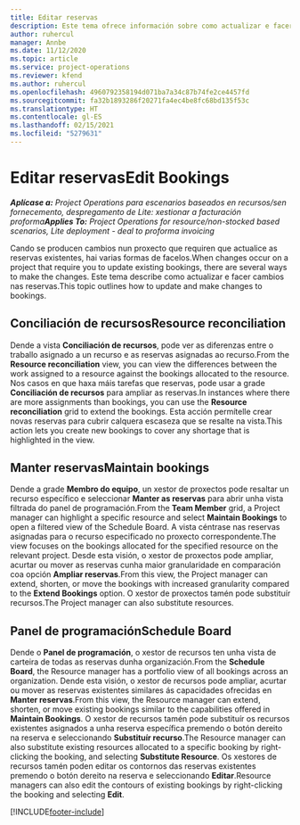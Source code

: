 ```yaml
---
title: Editar reservas
description: Este tema ofrece información sobre como actualizar e facer cambios nas reservas.
author: ruhercul
manager: Annbe
ms.date: 11/12/2020
ms.topic: article
ms.service: project-operations
ms.reviewer: kfend
ms.author: ruhercul
ms.openlocfilehash: 4960792358194d071ba7a34c87b74fe2ce4457fd
ms.sourcegitcommit: fa32b1893286f20271fa4ec4be8fc68bd135f53c
ms.translationtype: HT
ms.contentlocale: gl-ES
ms.lasthandoff: 02/15/2021
ms.locfileid: "5279631"
---
```

# <a name="edit-bookings"></a><span data-ttu-id="1c63d-103">Editar reservas</span><span class="sxs-lookup"><span data-stu-id="1c63d-103">Edit Bookings</span></span>

<span data-ttu-id="1c63d-104">_**Aplícase a:** Project Operations para escenarios baseados en recursos/sen fornecemento, despregamento de Lite: xestionar a facturación proforma_</span><span class="sxs-lookup"><span data-stu-id="1c63d-104">_**Applies To:** Project Operations for resource/non-stocked based scenarios, Lite deployment - deal to proforma invoicing_</span></span>


<span data-ttu-id="1c63d-105">Cando se producen cambios nun proxecto que requiren que actualice as reservas existentes, hai varias formas de facelos.</span><span class="sxs-lookup"><span data-stu-id="1c63d-105">When changes occur on a project that require you to update existing bookings, there are several ways to make the changes.</span></span> <span data-ttu-id="1c63d-106">Este tema describe como actualizar e facer cambios nas reservas.</span><span class="sxs-lookup"><span data-stu-id="1c63d-106">This topic outlines how to update and make changes to bookings.</span></span>

## <a name="resource-reconciliation"></a><span data-ttu-id="1c63d-107">Conciliación de recursos</span><span class="sxs-lookup"><span data-stu-id="1c63d-107">Resource reconciliation</span></span>

<span data-ttu-id="1c63d-108">Dende a vista **Conciliación de recursos**, pode ver as diferenzas entre o traballo asignado a un recurso e as reservas asignadas ao recurso.</span><span class="sxs-lookup"><span data-stu-id="1c63d-108">From the **Resource reconciliation** view, you can view the differences between the work assigned to a resource against the bookings allocated to the resource.</span></span> <span data-ttu-id="1c63d-109">Nos casos en que haxa máis tarefas que reservas, pode usar a grade **Conciliación de recursos** para ampliar as reservas.</span><span class="sxs-lookup"><span data-stu-id="1c63d-109">In instances where there are more assignments than bookings, you can use the **Resource reconciliation** grid to extend the bookings.</span></span> <span data-ttu-id="1c63d-110">Esta acción permítelle crear novas reservas para cubrir calquera escaseza que se resalte na vista.</span><span class="sxs-lookup"><span data-stu-id="1c63d-110">This action lets you create new bookings to cover any shortage that is highlighted in the view.</span></span>

## <a name="maintain-bookings"></a><span data-ttu-id="1c63d-111">Manter reservas</span><span class="sxs-lookup"><span data-stu-id="1c63d-111">Maintain bookings</span></span>

<span data-ttu-id="1c63d-112">Dende a grade **Membro do equipo**, un xestor de proxectos pode resaltar un recurso específico e seleccionar **Manter as reservas** para abrir unha vista filtrada do panel de programación.</span><span class="sxs-lookup"><span data-stu-id="1c63d-112">From the **Team Member** grid, a Project manager can highlight a specific resource and select **Maintain Bookings** to open a filtered view of the Schedule Board.</span></span> <span data-ttu-id="1c63d-113">A vista céntrase nas reservas asignadas para o recurso especificado no proxecto correspondente.</span><span class="sxs-lookup"><span data-stu-id="1c63d-113">The view focuses on the bookings allocated for the specified resource on the relevant project.</span></span> <span data-ttu-id="1c63d-114">Desde esta visión, o xestor de proxectos pode ampliar, acurtar ou mover as reservas cunha maior granularidade en comparación coa opción **Ampliar reservas**.</span><span class="sxs-lookup"><span data-stu-id="1c63d-114">From this view, the Project manager can extend, shorten, or move the bookings with increased granularity compared to the **Extend Bookings** option.</span></span> <span data-ttu-id="1c63d-115">O xestor de proxectos tamén pode substituír recursos.</span><span class="sxs-lookup"><span data-stu-id="1c63d-115">The Project manager can also substitute resources.</span></span>

## <a name="schedule-board"></a><span data-ttu-id="1c63d-116">Panel de programación</span><span class="sxs-lookup"><span data-stu-id="1c63d-116">Schedule Board</span></span>

<span data-ttu-id="1c63d-117">Dende o **Panel de programación**, o xestor de recursos ten unha vista de carteira de todas as reservas dunha organización.</span><span class="sxs-lookup"><span data-stu-id="1c63d-117">From the **Schedule Board**, the Resource manager has a portfolio view of all bookings across an organization.</span></span> <span data-ttu-id="1c63d-118">Dende esta visión, o xestor de recursos pode ampliar, acurtar ou mover as reservas existentes similares ás capacidades ofrecidas en **Manter reservas**.</span><span class="sxs-lookup"><span data-stu-id="1c63d-118">From this view, the Resource manager can extend, shorten, or move existing bookings similar to the capabilities offered in **Maintain Bookings**.</span></span> <span data-ttu-id="1c63d-119">O xestor de recursos tamén pode substituír os recursos existentes asignados a unha reserva específica premendo o botón dereito na reserva e seleccionando **Substituír recurso**.</span><span class="sxs-lookup"><span data-stu-id="1c63d-119">The Resource manager can also substitute existing resources allocated to a specific booking by right-clicking the booking, and selecting **Substitute Resource**.</span></span> <span data-ttu-id="1c63d-120">Os xestores de recursos tamén poden editar os contornos das reservas existentes premendo o botón dereito na reserva e seleccionando **Editar**.</span><span class="sxs-lookup"><span data-stu-id="1c63d-120">Resource managers can also edit the contours of existing bookings by right-clicking the booking and selecting **Edit**.</span></span>


[!INCLUDE[footer-include](../includes/footer-banner.md)]